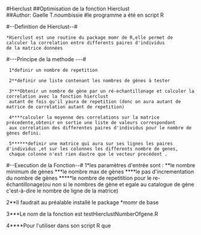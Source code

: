  #Hierclust
##Optimisation de la fonction Hierclust  
##Author: Gaelle T.noumbissie
#le programme a été en script R 


#--Definition de Hierclust--#

	*Hierclust est une routine du package momr de R,elle permet de calculer la correlation entre differents paires d'individus 
	de la matrice données

#---Principe de la methode ---#

	 1*definir un nombre de repetition
	 
	 2**definir une liste contenant les nombres de gènes à tester 
	 
	 3***Obtenir un nombre de gène par un ré-echantillonage et calculer la correlation avec la fonction hierclust 
	 autant de fois qu'il yaura de repetition (donc on aura autant de matrice de correlation autant de repetition)
	 
	 4****calculer la moyenne des correlations sur la matrice précedente,obtenir en sortie une liste de valeurs correspondant 
	 aux correlation des differentes paires d'individus pour le nombre de gènes defini.
	 
	 5******definir une matrice qui aura sur ses lignes les paires d'individus ,et sur les colonnes les differents nombre de genes,
	 chaque colonne n'est rien dautre que le vecteur precédent .
    
#--Execution de la Fonction--#
	1*les paramètres d'entrée sont :
		**le nombre minimum de gènes 
		***le nombre max de gènes 
		****le pas d'incrementation du nombre de gènes 
		*****le nombre de repetitition pour le re-échantillonage(ou non si le nombres de gène et egale au         catalogue de gène c'est-à-dire le nombre de ligne de la matrice)
		
 2**Il faudrait au préalable installé le package *momr de base 

 3***Le nom de la fonction est testHierclustNumberOfgene.R
 
 4****Pour l'utiliser dans son script R que 
